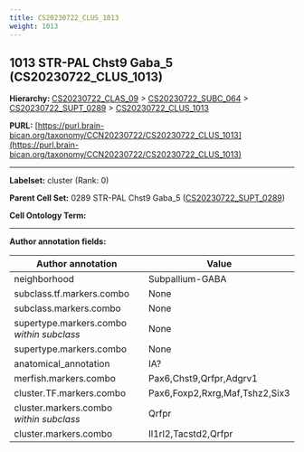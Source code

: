 ```yaml
---
title: CS20230722_CLUS_1013
weight: 1013
---
```

## 1013 STR-PAL Chst9 Gaba_5 (CS20230722_CLUS_1013)
<b>Hierarchy: </b>
[CS20230722_CLAS_09](../CS20230722_CLAS_09) >
[CS20230722_SUBC_064](../CS20230722_SUBC_064) >
[CS20230722_SUPT_0289](../CS20230722_SUPT_0289) >
[CS20230722_CLUS_1013](../CS20230722_CLUS_1013)

**PURL:** [https://purl.brain-bican.org/taxonomy/CCN20230722/CS20230722_CLUS_1013](https://purl.brain-bican.org/taxonomy/CCN20230722/CS20230722_CLUS_1013)

---


**Labelset:** cluster (Rank: 0)

**Parent Cell Set:** 0289 STR-PAL Chst9 Gaba_5 ([CS20230722_SUPT_0289](../CS20230722_SUPT_0289))



**Cell Ontology Term:** 

[MARKER GENES.]: #


---

[TRANSFERRED ANNOTATIONS.]: #


[AUTHOR ANNOTATION FIELDS.]: #


**Author annotation fields:**

| Author annotation | Value |
|-------------------|-------|
|neighborhood|Subpallium-GABA|
|subclass.tf.markers.combo|None|
|subclass.markers.combo|None|
|supertype.markers.combo _within subclass_|None|
|supertype.markers.combo|None|
|anatomical_annotation|IA?|
|merfish.markers.combo|Pax6,Chst9,Qrfpr,Adgrv1|
|cluster.TF.markers.combo|Pax6,Foxp2,Rxrg,Maf,Tshz2,Six3|
|cluster.markers.combo _within subclass_|Qrfpr|
|cluster.markers.combo|Il1rl2,Tacstd2,Qrfpr|
